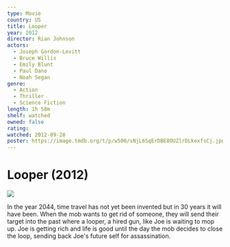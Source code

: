 ```yaml
---
type: Movie
country: US
title: Looper
year: 2012
director: Rian Johnson
actors:
  - Joseph Gordon-Levitt
  - Bruce Willis
  - Emily Blunt
  - Paul Dano
  - Noah Segan
genre:
  - Action
  - Thriller
  - Science Fiction
length: 1h 58m
shelf: watched
owned: false
rating:
watched: 2012-09-28
poster: https://image.tmdb.org/t/p/w500/sNjL6SqErDBE8OUZlrDLkexfsCj.jpg
---
```


# Looper (2012)

![](https://image.tmdb.org/t/p/w500/sNjL6SqErDBE8OUZlrDLkexfsCj.jpg)

In the year 2044, time travel has not yet been invented but in 30 years it will have been. When the mob wants to get rid of someone, they will send their target into the past where a looper, a hired gun, like Joe is waiting to mop up. Joe is getting rich and life is good until the day the mob decides to close the loop, sending back Joe's future self for assassination.